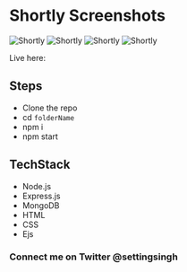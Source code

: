 # Shortly Screenshots

![Shortly](https://github.com/settingsingh/Shortly/blob/main/screenshots/Capture.PNG)
![Shortly](https://github.com/settingsingh/Shortly/blob/main/screenshots/Capture2.PNG)
![Shortly](https://github.com/settingsingh/Shortly/blob/main/screenshots/Capture3.PNG)
![Shortly](https://github.com/settingsingh/Shortly/blob/main/screenshots/Capture4.PNG)

Live here:

## Steps

- Clone the repo
- cd `folderName`
- npm i
- npm start

## TechStack

- Node.js
- Express.js
- MongoDB
- HTML
- CSS
- Ejs

### Connect me on Twitter @settingsingh
